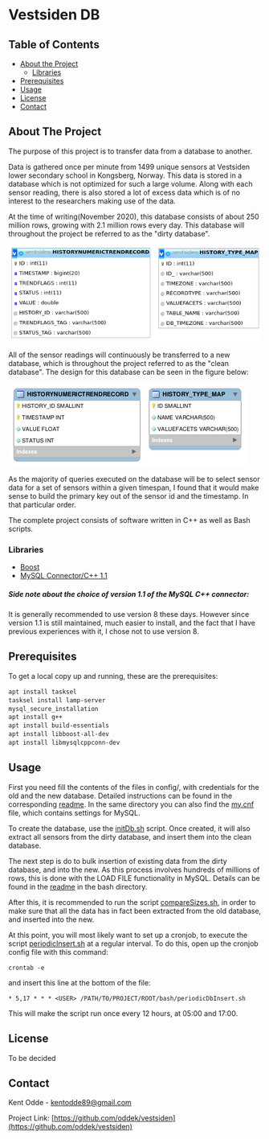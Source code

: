 


# Vestsiden DB


<!-- TABLE OF CONTENTS -->
## Table of Contents

* [About the Project](#about-the-project)
  * [Libraries](#libraries)
* [Prerequisites](#prerequisites)
* [Usage](#usage)
* [License](#license)
* [Contact](#contact)



<!-- ABOUT THE PROJECT -->
## About The Project

The purpose of this project is to transfer data from a database to another. 

Data is gathered once per minute from 1499 unique sensors at Vestsiden lower secondary school in Kongsberg, Norway. This data is stored in a database which is not optimized for such a large volume. Along with each sensor reading, there is also stored a lot of excess data which is of no interest to the researchers making use of the data. 

At the time of writing(November 2020), this database consists of about 250 million rows, growing with 2.1 million rows every day. This database will throughout the project be referred to as the "dirty database".

![Structure of dirty database](sql/img/dirtyDb.png?raw=true "Title")


All of the sensor readings will continuously be transferred to a new database, which is throughout the project referred to as the "clean database". The design for this database can be seen in the figure below:


![Structure of clean database](sql/img/cleanDb.png?raw=true "Title")

As the majority of queries executed on the database will be to select sensor data for a set of sensors within a given timespan, I found that it would make sense to build the primary key out of the sensor id and the timestamp. In that particular order. 

The complete project consists of software written in C++ as well as Bash scripts. 


### Libraries
* [Boost](https://www.boost.org)
* [MySQL Connector/C++ 1.1](https://dev.mysql.com/doc/connector-cpp/1.1/en/)

##### Side note about the choice of version 1.1 of the MySQL C++ connector:
It is generally recommended to use version 8 these days. However since version 1.1 is still maintained, much easier to install, and the fact that I have previous experiences with it, I chose not to use version 8.


## Prerequisites

To get a local copy up and running, these are the prerequisites:

```sh
apt install tasksel  
tasksel install lamp-server 
mysql_secure_installation
apt install g++
apt install build-essentials
apt install libboost-all-dev
apt install libmysqlcppconn-dev
```


<!-- USAGE -->
## Usage

First you need fill the contents of the files in config/, with credentials for the old and the new database. Detailed instructions can be found in the corresponding [readme](config/README.md). In the same directory you can also find the [my.cnf](config/my.cnf) file, which contains settings for MySQL.

To create the database, use the [initDb.sh](bash/initDb.sh) script. Once created, it will also extract all sensors from the dirty database, and insert them into the clean database.

The next step is do to bulk insertion of existing data from the dirty database, and into the new. As this process involves hundreds of millions of rows, this is done with the LOAD FILE functionality in MySQL. Details can be found in the [readme](bash/README.md) in the bash directory. 

After this, it is recommended to run the script [compareSizes.sh](bash/compareSizes.sh), in order to make sure that all the data has in fact been extracted from the old database, and inserted into the new. 

At this point, you will most likely want to set up a cronjob, to execute the script [periodicInsert.sh](bash/periodicInsert.sh) at a regular interval. To do this, open up the cronjob config file with this command:

```
crontab -e
```

and insert this line at the bottom of the file:
```
* 5,17 * * * <USER> /PATH/TO/PROJECT/ROOT/bash/periodicDbInsert.sh
```
This will make the script run once every 12 hours, at 05:00 and 17:00.

<!-- LICENSE -->
## License

To be decided
<!-- Distributed under the MIT License. See `LICENSE` for more information. -->



<!-- CONTACT -->
## Contact

Kent Odde - kentodde89@gmail.com

Project Link: [https://github.com/oddek/vestsiden](https://github.com/oddek/vestsiden)



